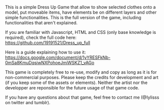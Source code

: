 This is a simple Dress Up Game that allow to show selected clothes onto a model, put moveable items, have elements be on different layers and other simple functionalities. This is the full version of the game, including functionalities that aren't explained.

If you are familiar with Javascript, HTML and CSS (only base knowledge is required), check the full code here:  https://github.com/19191521/Dress_up_full

Here is a guide explaining how to use it: https://docs.google.com/document/d/1yYRESFkNb-0mSa8KmuDqsiwNXPohoeJmiWSKZ1_vAGo

This game is completely free to re-use, modify and copy as long as it is for non-commercial purposes. Please keep the credits for development and art (if you keep some of the assets or elements). Neither the artist nor the developper are reponsible for the future usage of that game code.

If you have any questions about that game, feel free to contact me (@Iylisss on twitter and tumblr).
